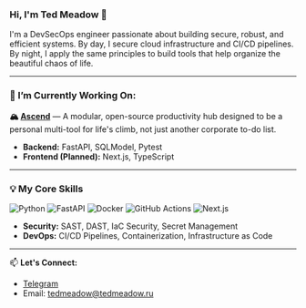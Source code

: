 ### Hi, I'm Ted Meadow 👋

I'm a DevSecOps engineer passionate about building secure, robust, and efficient systems. By day, I secure cloud infrastructure and CI/CD pipelines. By night, I apply the same principles to build tools that help organize the beautiful chaos of life.

---

### 🔭 I’m Currently Working On:

**🏔️ [Ascend](https://github.com/TedMeadow/Ascend)** — A modular, open-source productivity hub designed to be a personal multi-tool for life's climb, not just another corporate to-do list.
*   **Backend:** FastAPI, SQLModel, Pytest
*   **Frontend (Planned):** Next.js, TypeScript

---

### 💡 My Core Skills

<p align="left">
  <img src="https://img.shields.io/badge/Python-3776AB?style=for-the-badge&logo=python&logoColor=white" alt="Python"/>
  <img src="https://img.shields.io/badge/FastAPI-009688?style=for-the-badge&logo=fastapi&logoColor=white" alt="FastAPI"/>
  <img src="https://img.shields.io/badge/Docker-2496ED?style=for-the-badge&logo=docker&logoColor=white" alt="Docker"/>
  <img src="https://img.shields.io/badge/GitHub%20Actions-2088FF?style=for-the-badge&logo=github-actions&logoColor=white" alt="GitHub Actions"/>
  <img src="https://img.shields.io/badge/Next.js-000000?style=for-the-badge&logo=next.js&logoColor=white" alt="Next.js"/>
</p>

*   **Security:** SAST, DAST, IaC Security, Secret Management
*   **DevOps:** CI/CD Pipelines, Containerization, Infrastructure as Code

---

📫 **Let's Connect:**

*   [Telegram](https://t.me/TedMeadow)
*   Email: tedmeadow@tedmeadow.ru
